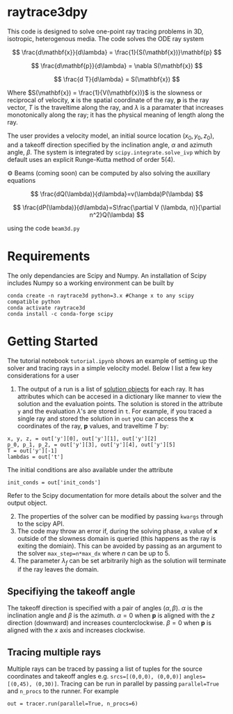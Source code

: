 # raytrace3dpy

This code is designed to solve one-point ray tracing problems in 3D, isotropic, heterogenous media.
The code solves the ODE ray system

$$
\frac{d\mathbf{x}}{d\lambda} = \frac{1}{S(\mathbf{x})}\mathbf{p}
$$

$$
\frac{d\mathbf{p}}{d\lambda} = \nabla S(\mathbf{x})
$$

$$
\frac{d T}{d\lambda} = S(\mathbf{x})
$$

Where $S(\mathbf{x}) = \frac{1}{V(\mathbf{x})}$ is the slowness or reciprocal of velocity, $\mathbf{x}$ is the spatial coordinate of the ray, $\mathbf{p}$ is the ray vector, $T$ is the traveltime along the ray, and $\lambda$ is a paramater that increases monotonically along the ray; it has the physical meaning of length along the ray.

The user provides a velocity model, an initial source location $(x_0, y_0, z_0)$, and a takeoff direction specified by the inclination angle, $\alpha$ and azimuth angle, $\beta$.  The system is integrated by `scipy.integrate.solve_ivp` which by default uses an explicit Runge-Kutta method of order 5(4).

:gear: Beams (coming soon) can be computed by also solving the auxillary equations

$$
\frac{dQ(\lambda)}{d\lambda}=v(\lambda)P(\lambda)
$$

$$
\frac{dP(\lambda)}{d\lambda}=S\frac{\partial V (\lambda, n)}{\partial n^2}Q(\lambda)
$$

using the code `beam3d.py`

# Requirements

The only dependancies are Scipy and Numpy. An installation of Scipy includes Numpy so a working environment can be built by

```
conda create -n raytrace3d python=3.x #Change x to any scipy compatible python
conda activate raytrace3d
conda install -c conda-forge scipy 
```

# Getting Started

The tutorial notebook `tutorial.ipynb` shows an example of setting up the solver and tracing rays in a simple velocity model. Below I list a few key considerations for a user 

1. The output of a run is a list of [solution objects](https://docs.scipy.org/doc/scipy/reference/generated/scipy.integrate.solve_ivp.html#scipy.integrate.solve_ivp) for each ray. It has attributes which can be accesed in a dictionary like manner to view the solution and the evaluation points. The solution is stored in the attribute `y` and the evaluation $\lambda$'s are stored in `t`. For example, if you traced a single ray and stored the solution in `out` you can access the $\mathbf{x}$ coordinates of the ray, $\mathbf{p}$ values, and traveltime $T$ by:

```
x, y, z, = out['y'][0], out['y'][1], out['y'][2]
p_0, p_1, p_2, = out['y'][3], out['y'][4], out['y'][5]
T = out['y'][-1]
lambdas = out['t']
```
The initial conditions are also available under the attribute 

```
init_conds = out['init_conds']
```
Refer to the Scipy documentation for more details about the solver and the output object.

2. The properties of the solver can be modified by passing `kwargs` through to the scipy API.
3. The code may throw an error if, during the solving phase, a value of $\mathbf{x}$ outside of the slowness domain is queried (this happens as the ray is exiting the domiain). This can be avoided by passing as an argument to the solver `max_step=n*max_dx` where $n$ can be up to 5. 
4. The parameter $\lambda_f$ can be set arbitrarily high as the solution will terminate if the ray leaves the domain. 


## Specifiying the takeoff angle

The takeoff direction is specified with a pair of angles $(\alpha, \beta)$. $\alpha$ is the inclination angle and $\beta$ is the azimuth. $\alpha=0$ when $\mathbf{p}$ is aligned with the $z$ direction (downward) and increases counterclockwise. $\beta=0$ when $\mathbf{p}$ is aligned with the $x$ axis and increases clockwise.

## Tracing multiple rays

Multiple rays can be traced by passing a list of tuples for the source coordinates and takeoff angles e.g. `srcs=[(0,0,0), (0,0,0)]` `angles=[(0,45), (0,30)]`. Tracing can be run in parallel by passing `parallel=True` and `n_procs` to the runner. For example

```
out = tracer.run(parallel=True, n_procs=6)
```
